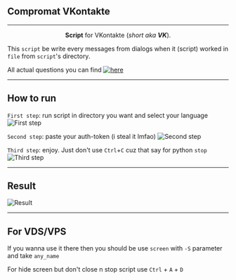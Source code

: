 ## Compromat VKontakte
____
<p align="center"><b>Script</b> for VKontakte (<i>short aka <b>VK</b></i>).</p>

This `script` be write every messages from dialogs when it (script) worked in `file` from `script`'s directory. 

All actual questions you can find [![here](https://img.shields.io/github/issues/Kelthic/Compromat-VKontakte-VK-?color=7777df&label=here&style=flat-square)](https://github.com/Kelthic/Compromat-VKontakte-VK-/issues)

____
## How to run

`First step`: run script in directory you want and select your language
![First step](https://user-images.githubusercontent.com/42814077/172493732-847ce31f-a88e-4706-ba9d-6d1229acf3d9.jpg)

`Second step`: paste your auth-token (i steal it lmfao)
![Second step](https://user-images.githubusercontent.com/42814077/172494226-9d93b4dd-4a88-42e8-a6b9-5fc37853eab0.jpg)

`Third step`: enjoy. Just don't use `Ctrl`+`C` cuz that say for python `stop`
![Third step](https://user-images.githubusercontent.com/42814077/172494231-2391a256-5e89-41e7-ac6b-ddf80e0eff29.png)

____
## Result

![Result](https://user-images.githubusercontent.com/42814077/172494234-b036fb9b-31be-4a48-9707-2c23adfb45a3.png)

____
## For VDS/VPS

If you wanna use it there then you should be use `screen` with `-S` parameter and take `any_name`

For hide screen but don't close n stop script use `Ctrl` + `A` + `D`
